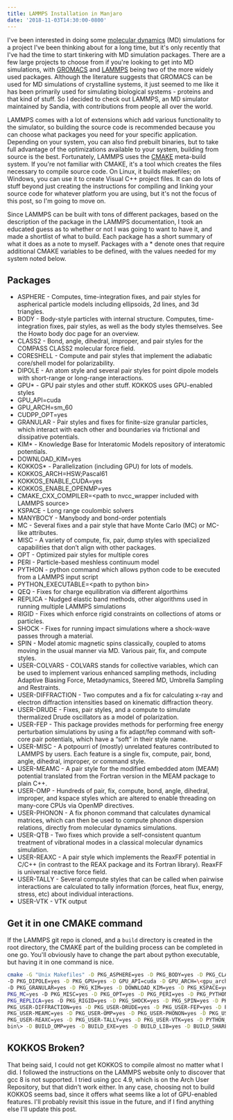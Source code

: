```yaml
---
title: LAMMPS Installation in Manjaro
date: '2018-11-03T14:30:00-0800'
---
```


I've been interested in doing some [molecular
dynamics](https://en.wikipedia.org/wiki/Molecular_dynamics) (MD) simulations for
a project I've been thinking about for a long time, but it's only recently that
I've had the time to start tinkering with MD simulation packages. There are a
few large projects to choose from if you're looking to get into MD simulations,
with [GROMACS](http://www.gromacs.org) and [LAMMPS](https://lammps.sandia.gov)
being two of the more widely used packages. Although the literature suggests
that GROMACS can be used for MD simulations of crystalline systems, it just
seemed to me like it has been primarily used for simulating biological systems -
proteins and that kind of stuff. So I decided to check out LAMMPS, an MD
simulator maintained by Sandia, with contributions from people all over the
world.

LAMMPS comes with a lot of extensions which add various functionality to the
simulator, so building the source code is recommended because you can choose
what packages you need for your specific application. Depending on your system,
you can also find prebuilt binaries, but to take full advantage of the
optimizations available to your system, building from source is the best.
Fortunately, LAMMPS uses the [CMAKE](https://cmake.org) meta-build system. If
you're not familiar with CMAKE, it's a tool which creates the files necessary to
compile source code. On Linux, it builds makefiles; on Windows, you can use it
to create Visual C++ project files. It can do lots of stuff beyond just creating
the instructions for compiling and linking your source code for whatever
platform you are using, but it's not the focus of this post, so I'm going to
move on.

Since LAMMPS can be built with tons of different packages, based on the
description of the package in the LAMMPS documentation, I took an educated guess
as to whether or not I was going to want to have it, and made a shortlist of
what to build. Each package has a short summary of what it does as a note to
myself. Packages with a \* denote ones that require additional CMAKE variables
to be defined, with the values needed for my system noted below.

## Packages

- ASPHERE - Computes, time-integration fixes, and pair styles for aspherical particle models including ellipsoids, 2d lines, and 3d triangles.
- BODY - Body-style particles with internal structure. Computes, time-integration fixes, pair styles, as well as the body styles themselves. See the Howto body doc page for an overview.
- CLASS2 - Bond, angle, dihedral, improper, and pair styles for the COMPASS CLASS2 molecular force field.
- CORESHELL - Compute and pair styles that implement the adiabatic core/shell model for polarizability.
- DIPOLE - An atom style and several pair styles for point dipole models with short-range or long-range interactions.
- GPU\* - GPU pair styles and other stuff. KOKKOS uses GPU-enabled styles
- GPU_API=cuda
- GPU_ARCH=sm_60
- CUDPP_OPT=yes
- GRANULAR - Pair styles and fixes for finite-size granular particles, which interact with each other and boundaries via frictional and dissipative potentials.
- KIM\* - Knowledge Base for Interatomic Models repository of interatomic potentials.
- DOWNLOAD_KIM=yes
- KOKKOS\* - Parallelization (including GPU) for lots of models.
- KOKKOS_ARCH=HSW;Pascal61
- KOKKOS_ENABLE_CUDA=yes
- KOKKOS_ENABLE_OPENMP=yes
- CMAKE_CXX_COMPILER=\<path to nvcc_wrapper included with LAMMPS source\>
- KSPACE - Long range coulombic solvers
- MANYBOCY - Manybody and bond-order potentials
- MC - Several fixes and a pair style that have Monte Carlo (MC) or MC-like attributes.
- MISC - A variety of compute, fix, pair, dump styles with specialized capabilities that don’t align with other packages.
- OPT - Optimized pair styles for multiple cores
- PERI - Particle-based meshless continuum model
- PYTHON - python command which allows python code to be executed from a LAMMPS input script
- PYTHON_EXECUTABLE=\<path to python bin\>
- QEQ - Fixes for charge equilibration via different algorthims
- REPLICA - Nudged elastic band methods, other algorithms used in running multiple LAMMPS simulations
- RIGID - Fixes which enforce rigid constraints on collections of atoms or particles.
- SHOCK - Fixes for running impact simulations where a shock-wave passes through a material.
- SPIN - Model atomic magnetic spins classically, coupled to atoms moving in the usual manner via MD. Various pair, fix, and compute styles.
- USER-COLVARS - COLVARS stands for collective variables, which can be used to implement various enhanced sampling methods, including Adaptive Biasing Force, Metadynamics, Steered MD, Umbrella Sampling and Restraints.
- USER-DIFFRACTION - Two computes and a fix for calculating x-ray and electron diffraction intensities based on kinematic diffraction theory.
- USER-DRUDE - Fixes, pair styles, and a compute to simulate thermalized Drude oscillators as a model of polarization.
- USER-FEP - This package provides methods for performing free energy perturbation simulations by using a fix adapt/fep command with soft-core pair potentials, which have a “soft” in their style name.
- USER-MISC - A potpourri of (mostly) unrelated features contributed to LAMMPS by users. Each feature is a single fix, compute, pair, bond, angle, dihedral, improper, or command style.
- USER-MEAMC - A pair style for the modified embedded atom (MEAM) potential translated from the Fortran version in the MEAM package to plain C++.
- USER-OMP - Hundreds of pair, fix, compute, bond, angle, dihedral, improper, and kspace styles which are altered to enable threading on many-core CPUs via OpenMP directives.
- USER-PHONON - A fix phonon command that calculates dynamical matrices, which can then be used to compute phonon dispersion relations, directly from molecular dynamics simulations.
- USER-QTB - Two fixes which provide a self-consistent quantum treatment of vibrational modes in a classical molecular dynamics simulation.
- USER-REAXC - A pair style which implements the ReaxFF potential in C/C++ (in contrast to the REAX package and its Fortran library). ReaxFF is universal reactive force field.
- USER-TALLY - Several compute styles that can be called when pairwise interactions are calculated to tally information (forces, heat flux, energy, stress, etc) about individual interactions.
- USER-VTK - VTK output

## Get it in one CMAKE command

If the LAMMPS git repo is cloned, and a `build` directory is created in the root directory, the
CMAKE part of the building process can be completed in one go. You'll obviously have to change the
part about python executable, but having it in one command is nice.

```bash
cmake -G "Unix Makefiles" -D PKG_ASPHERE=yes -D PKG_BODY=yes -D PKG_CLASS2=yes -D PKG_CORESHELL=yes
-D PKG_DIPOLE=yes -D PKG_GPU=yes -D GPU_API=cuda -D GPU_ARCH=\<gpu_architecture\> -D CUDPP_OPT=yes
-D PKG_GRANULAR=yes -D PKG_KIM=yes -D DOWNLOAD_KIM=yes -D PKG_KSPACE=yes -D PKG_MANYBODY=yes -D
PKG_MC=yes -D PKG_MISC=yes -D PKG_OPT=yes -D PKG_PERI=yes -D PKG_PYTHON=yes -D PKG_QEQ=yes -D
PKG_REPLICA=yes -D PKG_RIGID=yes -D PKG_SHOCK=yes -D PKG_SPIN=yes -D PKG_USER-COLVARS=yes -D
PKG_USER-DIFFRACTION=yes -D PKG_USER-DRUDE=yes -D PKG_USER-FEP=yes -D PKG_USER-MISC=yes -D
PKG_USER-MEAMC=yes -D PKG_USER-OMP=yes -D PKG_USER-PHONON=yes -D PKG_USER-QTB=yes -D
PKG_USER-REAXC=yes -D PKG_USER-TALLY=yes -D PKG_USER-VTK=yes -D PYTHON_EXECUTABLE=\<path to python
bin\> -D BUILD_OMP=yes -D BUILD_EXE=yes -D BUILD_LIB=yes -D BUILD_SHARED_LIBS=yes ../cmake
```

## KOKKOS Broken?

That being said, I could not get KOKKOS to compile almost no matter what I did. I followed the
instructions on the LAMMPS website only to discover that gcc 8 is not supported. I tried using gcc
4.9, which is on the Arch User Repository, but that didn't work either. In any case, choosing not to
build KOKKOS seems bad, since it offers what seems like a lot of GPU-enabled features. I'll probably
revisit this issue in the future, and if I find anything else I'll update this post.
